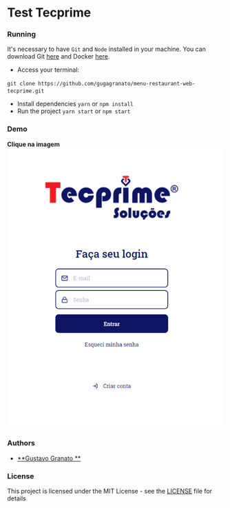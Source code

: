 # Test Tecprime


### Running

It's necessary to have `Git` and `Node` installed in your machine.
You can download Git [here](https://git-scm.com/downloads) and Docker [here](https://nodejs.org/pt-br/download/).

- Access your terminal:

`git clone https://github.com/gugagranato/menu-restaurant-web-tecprime.git`
- Install dependencies
`yarn` or `npm install`
- Run the project
`yarn start` or `npm start`

### Demo
**Clique na imagem**
[![Video](https://github.com/gugagranato/menu-restaurant-web-tecprime/blob/master/src/assets/tecprime.png)](https://drive.google.com/file/d/1Axtz3-0arbpr3Gp3ioPvLFT_RjrHTsrb/view?usp=sharing)

### Authors

- [**Gustavo Granato **](https://github.com/gugagranato)

### License

This project is licensed under the MIT License - see the [LICENSE](LICENSE) file for details
